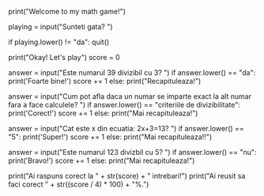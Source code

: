 print("Welcome to my math game!")

playing = input("Sunteti gata? ")

if playing.lower() != "da":
    quit()

print("Okay! Let's play")
score = 0

answer = input("Este numarul 39 divizibil cu 3? ")
if answer.lower() == "da":
    print('Foarte bine!')
    score += 1
else:
    print("Recapituleaza!")

answer = input("Cum pot afla daca un numar se imparte exact la alt numar fara a face calculele? ")
if answer.lower() == "criteriile de divizibilitate":
    print('Corect!')
    score += 1
else:
    print("Mai recapituleaza!")

answer = input("Cat este x din ecuatia: 2x+3=13? ")
if answer.lower() == "5":
    print('Super!')
    score += 1
else:
    print("Mai recapituleaza!!")

answer = input("Este numarul 123 divizbil cu 5? ")
if answer.lower() == "nu":
    print('Bravo!')
    score += 1
else:
    print("Mai recapituleaza!")

print("Ai raspuns corect la " + str(score) + " intrebari!")
print("Ai reusit sa faci corect " + str((score / 4) * 100) + "%.")
